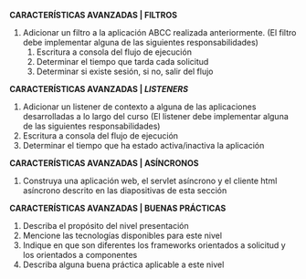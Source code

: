 **CARACTERÍSTICAS AVANZADAS | FILTROS**

1. Adicionar un filtro a la aplicación ABCC realizada anteriormente.
   (El filtro debe implementar alguna de las siguientes responsabilidades)
   1. Escritura a consola del flujo de ejecución
   2. Determinar el tiempo que tarda cada solicitud
   3. Determinar si existe sesión, si no, salir del flujo

**CARACTERÍSTICAS AVANZADAS | _LISTENERS_**

1. Adicionar un listener de contexto a alguna de las aplicaciones desarrolladas a lo largo del curso (El listener debe implementar alguna de las siguientes responsabilidades)
  1. Escritura a consola del flujo de ejecución
  2. Determinar el tiempo que ha estado activa/inactiva la aplicación


**CARACTERÍSTICAS AVANZADAS | ASÍNCRONOS**

1. Construya una aplicación web, el servlet asíncrono y el cliente html asíncrono descrito en las diapositivas de esta sección


**CARACTERÍSTICAS AVANZADAS | BUENAS PRÁCTICAS**

1. Describa el propósito del nivel presentación
2. Mencione las tecnologías disponibles para este nivel
3. Indique en que son diferentes los frameworks orientados a solicitud y los orientados a componentes
4. Describa alguna buena práctica aplicable a este nivel
